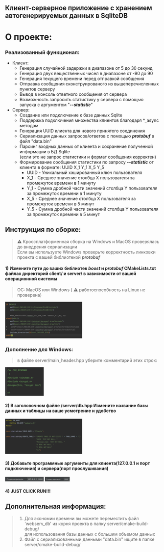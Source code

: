 ## Клиент-серверное приложение с хранением автогенерируемых данных в SqliteDB

# О проекте:

### Реализованный функционал:
- Клиент:
    - Генерация случайной задержки в диапазоне от 5 до 30 секунд
    - Генерация двух вещественных чисел в диапазоне от -90 до 90
    - Генерация текущего времени перед отправкой сообщения
    - Отправка сообщения сконструированого из вышеперечисленных пунктов серверу
    - Вывод в консоль ответного сообщения от сервера
    - Возможность запросить статистику у сервера с помощью запуска с аргументом "***--statistic***"
- Сервер:
    - Создание или подключение к базе данных Sqlite
    - Поддержка подключения множества клиентов благодаря *_async методам
    - Генерация UUID клиента для нового принятого соединения
    - Сериализация данных запросов/ответов c помощью ***protobuf*** в файл "data.bin"
    - Парсинг входных данных от клиента и сохранение полученной информации в БД Sqlite <br/> (если это не запрос статистики и формат сообщения корректен)
    - Формирование сообщения статистики по запросу ***--statistic*** от клиента в формате: UUID X_1 Y_1 X_5 Y_5
      <ul>
          <li>UUID - Уникальный хэшированный ключ пользователя</li>
          <li>X_1 - Среднее значение столбца X пользователя за промежуток времени в 1 минуту </li>
          <li>Y_1 - Сумма дробной части значений столбца Y пользователя за промежуток времени в 1 минуту</li>
          <li>X_5 - Среднее значение столбца X пользователя за промежуток времени в 5 минут </li>
          <li>Y_5 - Сумма дробной части значений столбца Y пользователя за промежуток времени в 5 минут</li>
      </ul>
    
## Инструкция по сборке:

> ⚠️ Кроссплатформенная сборка на Windows и MacOS проверялась до внедрения сериализации <br/>
> Если вы используете Windows проверьте корректность линковки проекта с вашей библиотекой ***protobuf***

#### 1) Измените пути до ваших библиотек ***boost*** и ***protobuf*** CMakeLists.txt файлах директорий client/ и server/ в зависимости от вашей операционной системы 
> ОС: MacOS или Windows ( ⚠️ работоспособность на Linux не проверена)

<img src="./markdown_imgs/cmake.png" width=50% height=50%/>

[//]: # (![CMAKE]&#40;./markdown_imgs/cmake.png&#41;)

### Дополнение для Windows:
>в файле server/main_header.hpp уберите комментарий этих строк:

<img src="./markdown_imgs/win_help.png" width=25% height=25%/>

[//]: # (![WIN]&#40;./markdown_imgs/win_help.png&#41;)

#### 2) В заголовочном файле /server/db.hpp Измените название базы данных и таблицы на ваше усмотрение и удобство

<img src="./markdown_imgs/db_img.png" width=50% height=50%/>

[//]: # (![DB_CNF]&#40;./markdown_imgs/db_img.png&#41;)

#### 3) Добавьте программные аргументы для клиента(127.0.0.1 и порт подключения) и сервера(порт прослушивания)

<img src="./markdown_imgs/arg_1.png" width=25% height=25%/>
<img src="./markdown_imgs/arg_0.png" width=16% height=20%/>

[//]: # (![ARG_0]&#40;./markdown_imgs/arg_1.png&#41; )

[//]: # ()
[//]: # (![ARG_1]&#40;./markdown_imgs/arg_0.png&#41;)

#### 4) JUST CLICK RUN!!!

## Дополнительная информация:
> 1) Для экономии времени вы можете переместить файл 'webserv_db' из корня проекта в папку server/cmake-build-debug/ <br/> 
> для использования базы данных с большим объемом данных
> 2) Файл с сериализованными данными "data.bin" ищите в папке server/cmake-build-debug/